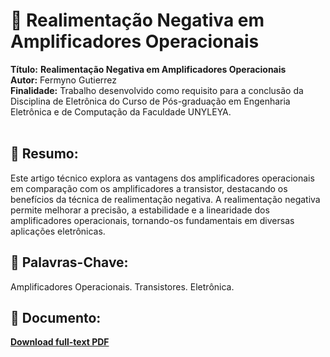 # :notebook_with_decorative_cover:  Realimentação Negativa em Amplificadores Operacionais 

**Título:** **Realimentação Negativa em Amplificadores Operacionais**   
**Autor:** Fermyno Gutierrez  
**Finalidade:** Trabalho desenvolvido como requisito para a conclusão da Disciplina de Eletrônica do Curso de Pós-graduação em Engenharia Eletrônica e de Computação da Faculdade UNYLEYA.  
<br />

## :page_facing_up: Resumo:

Este artigo técnico explora as vantagens dos amplificadores operacionais em comparação com os amplificadores a transistor, destacando os benefícios da técnica de realimentação negativa. A realimentação negativa permite melhorar a precisão, a estabilidade e a linearidade dos amplificadores operacionais, tornando-os fundamentais em diversas aplicações eletrônicas. 
<br />

## :bookmark: Palavras-Chave:

Amplificadores Operacionais. Transistores. Eletrônica. 
<br />

## :file_folder: Documento:

[**Download full-text PDF**](https://github.com/fermyno/scientific-research-papers/blob/main/realimentacao-negativa-em-OAmps/realimentacao-negativa-em-OAmps.pdf)


<br />
<br />
<br />
